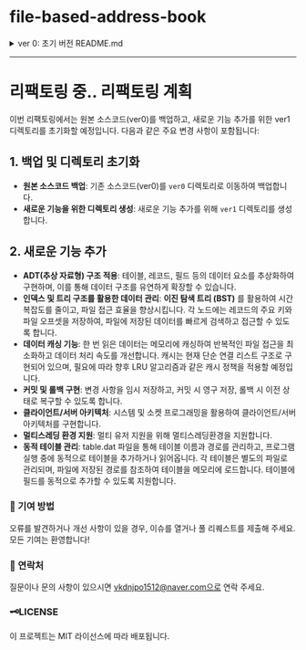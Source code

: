 # file-based-address-book

<details>
<summary>ver 0: 초기 버전 README.md </summary>
<div markdown="1">

# 요구사항 분석 및 정의

- 이름, 주소 전화번호를 관리 할 수 있는 주소록 프로그램 작성
- 메뉴 출력 및 화면 제어 로직은 반드시 Event loop구조를 적용하고 함수 포인터 테이블을 사용해 호출
- 주소록 데이터 정보는 모두 파일로 저장
- 1 만개 이상의 더미 데이터를 넣어서 운영
    - 이름 중복 허용
    - 첫 번째 데이터와 1만 번째 데이터 간 검색속도 차이 확인
    - [더미 데이터는 이렇게 생성하였습니다.](https://github.com/LeeQuiett/address-book-dummy-data-generator)
- 성능 극대화 방안 제시

---

# 프로그램 실행 구조

- **시작 시 메뉴 표시**: 사용자에게 메뉴를 표시하고 선택을 입력받습니다.
- **입력 처리**: 사용자의 입력에 따라 적절한 함수를 함수 포인터를 이용해 호출합니다.
- **특수 기능 처리**: 특별한 입력 (`6` 또는 `7`)에 대한 추가 기능을 수행합니다.
    - 6입력: 첫 번째 데이터와 마지막 데이터를 출력합니다.
    - 7입력: 첫 번째 데이터와 마지막 데이터를 검색하는데 걸린 시간을 출력합니다.
- **종료**: 사용자가 `EXIT`를 선택하면 프로그램 종료합니다.
- **실행 예**
    
    ```c
    [1] ADD [2] DELETE [3] SEARCH [4] PRINT [5] EXIT: 1
    [1] Enter [2] Back: 1
    Enter name: lobonabeat
    
    Enter tel: 010-1234-1234

    Enter addr: LA
    
    [1] ADD [2] DELETE [3] SEARCH [4] PRINT [5] EXIT: 3
    [1] Search by name [2] Search by tel [3] Search by addr [4] Search by SQL [5] Back: 1
    Enter the name to search: lobonabeat
    Contact found:
    
    Name:   lobonabeat
    Tel:    010-1234-1234
    Addr:   LA
    
    [1] ADD [2] DELETE [3] SEARCH [4] PRINT [5] EXIT: 5
    Exit the program...Bye!
    ```
    
- **특수 기능**: 첫 화면에서 6 입력
    
    ```c
    [1] ADD [2] DELETE [3] SEARCH [4] PRINT [5] EXIT: 6
    First Record:
    Name:   박은하
    Tel:    010-1448-1926
    Addr:   경남 마포구 14동 67호
    
    Last Record:
    Name:   윤현현
    Tel:    010-5924-2000
    Addr:   세종 금천구 2동 34호
    ```
    
- **특수 기능**: 첫 화면에서 7 입력
    
    ```c
    [1] ADD [2] DELETE [3] SEARCH [4] PRINT [5] EXIT: 7
    ===========================
    First Addr!
    Start measuring execution time
    
    Contact found:
    
    Name:   박은하
    Tel:    010-1448-1926
    Addr:   경남 마포구 14동 67호
    
    Execution time: 0.035987 seconds
    ===========================
    ===========================
    Last Addr!
    Start measuring execution time
    
    Contact found:
    
    Name:   윤현현
    Tel:    010-5924-2000
    Addr:   세종 금천구 2동 34호
    
    Execution time: 0.040347 seconds
    ===========================
    ```
    

---

# 코드 상세 설명

## 자료구조

- **“추가, 제거, 검색, 출력, 나가기”중 하나를 입력받을 열거형**
    
    ```c
    typedef enum { ADD = 1, DELETE, SEARCH, PRINT, EXIT } MY_SELECT;
    ```
    
- **열거형 변수에 받은 입력과 일치하는 인덱스의 함수를 호출할 함수 포인터**
    
    ```c
    pFunction menuFunctions[MENU_COUNT] = { 
    	add_addr_controller,
    	delete_addr_controller,
    	search_addr_controller,
    	print_addr_controller,
    	exit_addr_controller
    };
    ```
    
- **I/O를 수행할 이진 파일의 경로를 전처리기로 정의**
    
    ```c
    #define FILENAME "addr_book_10M.dat" //10만개의 구조체를 담은 파일 경로
    #define TEMP_FILENAME "temp.dat" //데이터 삭제 시에 임시로 사용할 파일 경로
    ```
    
- **주소록 데이터 구조체 정의**
    
    ```c
    typedef struct {
        char name[100];
        char tel[15];
        char addr[200];
    } Addr;
    ```
    

---

## 메뉴 출력 및 화면 제어 로직에 Event loop 구조를 사용합니다.

```c
while (1) {
	printf("[1] ADD [2] DELETE [3] SEARCH [4] PRINT [5] EXIT: ");
	scanf("%d%*c", &my_select);

	if (my_select == 6) {
		print_first_and_last(FILENAME);
		continue;
	}
	else if (my_select == 7) {
		measure_execution_time(1, "First");
		measure_execution_time(2, "Last");
		continue;
	}

	if (my_select >= ADD && my_select <= EXIT) {
		if (my_select == EXIT) {
			menuFunctions[my_select - 1]();
			break;
		}
		else {
			menuFunctions[my_select - 1]();
		}

	}
	else {
		puts("Wrong input! Try again!");
	}
}
```

---

## 입력을 바탕으로 Controller에서 적절한 처리 후 Model과 View의 함수를 호출합니다.

```c
void add_addr_controller() {
    print_message("[1] Enter [2] Back: ");
    int input;
    scanf("%d%*c", &input);
    if (input == 1) {
        Addr addr;
        print_message("Enter name: ");
        fgets(addr.name, sizeof(addr.name), stdin);
        addr.name[strcspn(addr.name, "\n")] = '\0';
        putchar('\n');

        print_message("Enter tel: ");
        fgets(addr.tel, sizeof(addr.tel), stdin);
        addr.tel[strcspn(addr.tel, "\n")] = '\0';
        putchar('\n');

        print_message("Enter addr: ");
        fgets(addr.addr, sizeof(addr.addr), stdin);
        addr.addr[strcspn(addr.addr, "\n")] = '\0';
        putchar('\n');

        add_addr(FILENAME, &addr);
    }
    else if(input == 2) {
        system("cls"); return;
    }
    else {
        system("cls"); puts("Wrong input! Try again!"); return;
    }
}

void delete_addr_controller() {
    while (1) {
        print_message("[1] Search for Del by name [2] Search for Del by tel [3] Search for Del by addr [4] Back: ");
        int input;
        scanf("%d%*c", &input);
        switch (input) {
        case 1: search_by_name(FILENAME, 2); return;
        case 2: search_by_tel(FILENAME, 2); return;
        case 3: search_by_addr(FILENAME, 2); return;
        //case 4: search_by_SQL(FILENAME, 2); return;
        case 4: system("cls"); return;
        default: system("cls"); puts("Wrong input! Try again!"); break;
        }
    }
}

void search_addr_controller() {
    while (1) {
        print_message("[1] Search by name [2] Search by tel [3] Search by addr [4] Search by SQL [5] Back: ");
        int input;
        scanf("%d%*c", &input);
        switch (input) {
        case 1: search_by_name(FILENAME, 1); return;
        case 2: search_by_tel(FILENAME, 1); return;
        case 3: search_by_addr(FILENAME, 1); return;
        case 4: search_by_SQL(FILENAME); return;
        case 5: system("cls"); return;
        default: system("cls"); puts("Wrong input! Try again!"); break;
        }
    }
}

void print_addr_controller() {
    print_message("Print the entire address book\n\n");
    print_addr(FILENAME);
}

void exit_addr_controller() {
    print_message("Exit the program...Bye!\n");
    return;
}
```

---

## 주소록에 데이터를 추가합니다.

- **append 모드로 파일의 끝에 데이터를 추가합니다.**

```c
void add_addr(const char* filename, Addr* addr) {
	FILE* fp = fopen(filename, "ab");
	if (fp == NULL) {
		perror("Fail to open file for add");
		return;
	}
	fwrite(addr, sizeof(Addr), 1, fp);
	fclose(fp);
}
```

---

## 이름으로 주소록을 검색합니다. 전화번호와 주소를 이용한 검색도 동일한 로직을 사용합니다.

- **검색 모드를 확인합니다.**
    - **검색 모드**
        - 사용자로부터 검색할 이름을 입력 받습니다.
        - 파일에서 구조체를 읽으며 읽은 데이터의 `name`이 사용자 입력과 일치하면 해당 주소를 출력합니다.
    - **삭제 모드**
        - 사용자로부터 검색할 이름을 입력 받습니다.
        - 파일에서 구조체를 읽으며 읽은 데이터의 `name`이 사용자 입력과 일치하면 해당 주소를 건너뛰고 나머지 주소를 임시 파일에 씁니다.
        - 원본 파일을 삭제한 뒤, 임시 파일을 원본 파일 이름으로 변경합니다.

```c
void search_by_name(const char* filename, int mode) {
	if (mode == 1) { // 검색 모드
		char name[30];
		print_message("Enter the name to search: ");
		fgets(name, sizeof(name), stdin);
		name[strcspn(name, "\n")] = '\0';

		FILE* fp = fopen(filename, "rb");
		if (fp == NULL) {
			perror("Failed to open file for reading");
			return;
		}

		Addr addr;
		int found = 0;
		while (fread(&addr, sizeof(Addr), 1, fp)) {
			if (strcmp(addr.name, name) == 0) {
				print_message("Contact found:\n\n");
				output_format(addr);
				found = 1;
			}
		}

		if (!found) {
			print_message("Contact not found.\n\n");
		}

		fclose(fp);
	}
	else { // 삭제 모드
		char name[30];
		print_message("Enter the name to Delete: ");
		fgets(name, sizeof(name), stdin);
		name[strcspn(name, "\n")] = '\0';

		FILE* fp = fopen(filename, "rb");
		FILE* temp_fp = fopen(TEMP_FILENAME, "wb");
		if (fp == NULL || temp_fp == NULL) {
			perror("Failed to open file for reading/writing");
			if (fp) fclose(fp);
			if (temp_fp) fclose(temp_fp);
			return;
		}

		Addr addr;
		int found = 0;
		while (fread(&addr, sizeof(Addr), 1, fp)) {
			if (strcmp(addr.name, name) == 0) {
				print_message("Contact found:\n\n");
				printf("Start to delete this\n");
				output_format(addr);
				found = 1;
				continue; // 삭제할 구조체는 건너뛰기
			}
			fwrite(&addr, sizeof(Addr), 1, temp_fp);
		}

		if (!found) {
			print_message("Contact not found.\n\n");
		}

		fclose(fp);
		fclose(temp_fp);

		if (remove(filename) != 0) {
			perror("Failed to remove original file");
		}
		if (rename(TEMP_FILENAME, filename) != 0) {
			perror("Failed to rename temp file");
		}
	}
```

---

## SQL 스타일의 검색을 지원합니다.

- **쿼리 예: name=홍길동 and addr=서울시, tel=02-123-123 or addr=대전시**

### 1. `count_and_or`

- 문자열 내에서 특정 서브 문자열(단어)의 개수를 세는 함수입니다.

```c
int count_and_or(const char* str, const char* word) {
    int count = 0;
    const char* pos = str;

    while ((pos = strstr(pos, word)) != NULL) {
        count++;
        pos += strlen(word);
    }
    return count;
}
```

- `str`은 검색할 전체 문자열입니다.
- `word`는 찾고자 하는 서브 문자열입니다.
- `strstr(pos, word)`는 `pos` 이후의 문자열에서 `word`를 찾습니다.
- `pos`가 `NULL`이 아닌 경우(즉, `word`를 찾은 경우) `count`를 증가시키고, `pos`를 `word`의 끝으로 이동시킵니다.
- 이 과정을 반복하여 `word`의 모든 발생을 세고, 최종적으로 개수를 반환합니다.

### 2. `find_substring_position`

- 문자열 내에서 서브 문자열의 위치를 찾는 함수입니다.

```c
int find_substring_position(const char* str, const char* sub) {
    const char* pos = strstr(str, sub);

    if (pos != NULL) {
        return (int)(pos - str);
    } else {
        return -1;
    }
}
```

- `str`은 검색할 전체 문자열입니다.
- `sub`는 찾고자 하는 서브 문자열입니다.
- `strstr(str, sub)`는 `str` 내에서 `sub`를 찾습니다.
- `pos`가 `NULL`이 아니면, `sub`의 위치를 반환합니다. 위치는 `pos - str`으로 계산합니다.
- `pos`가 `NULL`인 경우(즉, `sub`를 찾지 못한 경우), `-1`을 반환합니다.

### 3. `parse_query`

- 쿼리 문자열을 `and` 또는 `or` 연산자를 기준으로 분리하는 함수입니다.

```c
void parse_query(const char* query, char* query1, char* query2, char* and_or) {
    int pos = find_substring_position(query, and_or);
    if (pos != -1) {
        strncpy(query1, query, pos);
        query1[pos] = '\0';
        strcpy(query2, query + pos + strlen(and_or));
    }
}
```

- `query`는 분석할 쿼리 문자열입니다.
- `query1`과 `query2`는 `and_or`를 기준으로 분리된 두 쿼리 부분을 저장할 버퍼입니다.
- `and_or`는 쿼리를 나누는 기준 문자열입니다(예: " and " 또는 " or ").
- `find_substring_position(query, and_or)`를 호출하여 `and_or`의 위치를 찾습니다.
- `strncpy(query1, query, pos)`는 `query`의 시작부터 `and_or`의 위치까지를 `query1`에 복사합니다.
- `query1[pos] = '\0'`로 `query1`을 문자열 종료 문자로 끝냅니다.
- `strcpy(query2, query + pos + strlen(and_or))`는 `and_or` 뒤의 나머지 문자열을 `query2`에 복사합니다.

### **4. 쿼리에 “and”나 “or”가 있는 경우**

- `and`의 경우 입력받은 조건이 모두 일치하면 출력합니다.
- `or`의 경우 입력받은 조건 중 하나만 일치해도 출력합니다.

```c
/*쿼리에 and가 1개 있는 경우*/
else if (and_count == 1 && or_count == 0) {

	parse_query(query, query1, query2, " and ");
	printf("Query1: %s\n", query1);
	printf("Query2: %s\n\n", query2);

	char field[50], value[200];
	char field2[50], value2[200];

	sscanf(query1, "%[^=]=%s", field, value);
	sscanf(query2, "%[^=]=%s", field2, value2);

	FILE* fp = fopen(filename, "rb");
	if (fp == NULL) {
		perror("Failed to open file for reading");
		return;
	}

	Addr addr;
	int found = 0;
	while (fread(&addr, sizeof(Addr), 1, fp)) {
		int match = 0;
		if (strcmp(field, "name") == 0 && strcmp(addr.name, value) == 0) {
			match = 1;
		}
		else if (strcmp(field, "tel") == 0 && strcmp(addr.tel, value) == 0) {
			match = 1;
		}
		else if (strcmp(field, "addr") == 0 && strcmp(addr.addr, value) == 0) {
			match = 1;
		}

		if (match) {
			int match = 0;
			if (strcmp(field2, "name") == 0 && strcmp(addr.name, value2) == 0) {
				match = 1;
			}
			else if (strcmp(field2, "tel") == 0 && strcmp(addr.tel, value2) == 0) {
				match = 1;
			}
			else if (strcmp(field2, "addr") == 0 && strcmp(addr.addr, value2) == 0) {
				match = 1;
			}

			if (match) {
				print_message("Contact found:\n\n");
				output_format(addr);
				found = 1;
			}
		}
	}

	if (!found) {
		print_message("Contact not found.\n\n");
	}

	fclose(fp);

}
/*쿼리에 or가 1개 있는 경우*/
else if (and_count == 0 && or_count == 1) {
	parse_query(query, query1, query2, " or ");
	printf("Query1: %s\n", query1);
	printf("Query2: %s\n\n", query2);

	char field[50], value[200];
	char field2[50], value2[200];

	sscanf(query1, "%[^=]=%s", field, value);
	sscanf(query2, "%[^=]=%s", field2, value2);

	FILE* fp = fopen(filename, "rb");
	if (fp == NULL) {
		perror("Failed to open file for reading");
		return;
	}

	Addr addr;
	int found = 0;
	while (fread(&addr, sizeof(Addr), 1, fp)) {
		int match = 0;
		if (strcmp(field, "name") == 0 && strcmp(addr.name, value) == 0) {
			match = 1;
		}
		else if (strcmp(field, "tel") == 0 && strcmp(addr.tel, value) == 0) {
			match = 1;
		}
		else if (strcmp(field, "addr") == 0 && strcmp(addr.addr, value) == 0) {
			match = 1;
		}
		if (match) {
			print_message("Contact found:\n\n");
			output_format(addr);
			found = 1;
		}
		match = 0;
		if (strcmp(field2, "name") == 0 && strcmp(addr.name, value2) == 0) {
			match = 1;
		}
		else if (strcmp(field2, "tel") == 0 && strcmp(addr.tel, value2) == 0) {
			match = 1;
		}
		else if (strcmp(field2, "addr") == 0 && strcmp(addr.addr, value2) == 0) {
			match = 1;
		}
		if (match) {
			print_message("Contact found:\n\n");
			output_format(addr);
			found = 1;
		}
	}
```

---

## 첫 번째와 마지막 데이터를 검색하는 시간을 측정합니다.

### 1. `print_first_and_last`

- 첫 번째와 마지막 구조체를 읽어 출력합니다.

```c
void print_first_and_last(const char* filename) {
    FILE* fp = fopen(filename, "rb");
    if (fp == NULL) {
        perror("Failed to open file for reading");
        return;
    }

    // 파일 크기 계산
    fseek(fp, 0, SEEK_END);
    long file_size = ftell(fp);
    fseek(fp, 0, SEEK_SET);

    size_t struct_size = sizeof(Addr);

    // 구조체 수 계산
    int num_records = file_size / struct_size;

    // 첫 번째 구조체 읽기
    Addr first_addr;
    if (fread(&first_addr, struct_size, 1, fp) == 1) {
        printf("First Record:\n");
        output_format(first_addr);
    }
    else {
        perror("Failed to read the first record");
    }

    // 마지막 구조체 읽기
    fseek(fp, -(int)struct_size, SEEK_END);
    Addr last_addr;
    if (fread(&last_addr, struct_size, 1, fp) == 1) {
        printf("Last Record:\n");
        output_format(last_addr);
    }
    else {
        perror("Failed to read the last record");
    }
    fclose(fp);
}
```

- `fseek(fp, 0, SEEK_END)`와 `ftell(fp)`로 파일의 총 크기를 구합니다.
- `sizeof(Addr)`로 구조체의 크기를 구하고, `file_size / struct_size`로 전체 구조체 수를 계산합니다.
- **첫 번째 구조체 읽기**:
    - 파일의 시작 부분에서 구조체를 읽어 `first_addr`에 저장합니다.
    - `output_format(first_addr)`을 호출하여 출력합니다.
- **마지막 구조체 읽기**:
    - 파일의 끝에서 구조체 크기만큼 이동하여 마지막 구조체를 읽습니다.
    - `output_format(last_addr)`을 호출하여 출력합니다.

### 2. `measure_execution_time`

- `first_or_last` 값에 따라 첫 번째 또는 마지막 구조체를 검색하는데 걸린 시간을 측정합니다.

```c
void measure_execution_time(int first_or_last, char* str) {
    printf("===========================\n%s Addr!\nStart measuring execution time\n\n", str);
    char name[30];
    if (first_or_last == 1) {
        strcpy(name, "010-1448-1926");
    }
    else {
        strcpy(name, "010-5924-2000");
    }

    FILE* fp = fopen(FILENAME, "rb");
    if (fp == NULL) {
        perror("Failed to open file for reading");
        return;
    }

    LARGE_INTEGER frequency, start, end;

    // 카운터의 주파수를 가져옵니다!
    QueryPerformanceFrequency(&frequency);

    // 시작 시간 기록
    QueryPerformanceCounter(&start);

    // 측정할 함수 호출
    Addr addr;
    int found = 0;
    while (fread(&addr, sizeof(Addr), 1, fp)) {
        if (strcmp(addr.tel, name) == 0) {
            print_message("Contact found:\n\n");
            output_format(addr);
            found = 1;
        }
    }

    if (!found) {
        print_message("Contact not found.\n\n");
    }

    fclose(fp);

    // 종료 시간 기록
    QueryPerformanceCounter(&end);

    // 실행 시간 계산
    double elapsed_time = (double)(end.QuadPart - start.QuadPart) / frequency.QuadPart;

    printf("Execution time: %f seconds\n===========================\n", elapsed_time);
}
```

- `first_or_last` 값에 따라 `name`을 설정합니다.
- **시간 측정 준비**:
    - `QueryPerformanceFrequency(&frequency)`로 카운터의 주파수를 얻습니다.
    - `QueryPerformanceCounter(&start)`로 시작 시간을 기록합니다.
- **검색 수행**:
    - 파일을 읽으면서 일치하는 경우를 찾습니다.
    - 찾은 경우 `print_message`와 `output_format`으로 결과를 출력합니다.
- **시간 측정 완료**:
    - `QueryPerformanceCounter(&end)`로 종료 시간을 기록합니다.
    - 경과 시간을 계산하여 출력합니다.

---

# 성능 극대화 방안

## 1. out of memory 기반 B 트리 자료구조 이용

현재 코드는 순차적으로 이진 데이터를 읽고 있습니다. 따라서 탐색 시간은 $O(n)$의 시간 복잡도를 가질 것입니다. 

인덱스를 추가하고 out of memory 기반 B 트리 자료구조를 사용한다면, 최악의 경우에도 $O(logn)$의 시간 복잡도를 가지게 개선할 수 있을 것입니다.

## 2. 플래시 메모리 상에서 지연 갱신을 이용한 B 트리의 더 효율적인 구현

플래시 메모리는 하드디스크와 다르게 읽기, 쓰기 연산 이외에 소거 연산이 필요하고, 읽기-쓰기 연산은 페이지 단위(2KB)로 각각 25μs와 200μs의 시간으로 수행됩니다. 그러나 소거 연산은 블록 단위(128KB)로 세 가지 연산중 가장 느린 1.5ms의 시간으로 수행됩니다. 또한 특정 물리 주소에 데이터가 기록되었을 때 해당 주소에 대해 제자리 갱신이 불가능하여, 해당 블록을 소거 한 후, 해당 페이지에 쓰기 연산을 수행하는 erase-before-write 동작이 선생되어야 합니다.

플래시 메모리는 소거 연산이 필요하기 때문에 FTL(Flash Translation Layer)이 필요합니다. FTL은 호스트의 쓰기 요청을 받아 플래시 메모리의 비어있는 페이지를 매핑시켜줍니다.

그러나 FTL이 아무리 효율적인 매핑 알고리즘을 제공하여도 **디스크 기반의 B 트리는 제자리 갱신이 빈번하게 발생하기 때문에 성능 저하가 발생**합니다.

이러한 **B 트리의 단점을 개선한 μ-트리와 LSB-트리**는 모든 삽입 연산을  한 번의 쓰기 연산으로 처리하여 **인덱스의 성능을 향상**시켰으나, **μ-트리는 페이지 구조상 노드 분할이 빈번하기 발생하여 쓰기 및 검색 성능이 저하되는 문제점을 가집니다.** 또한 **LSB-트리는 임시 노드에 대한 검색과 트리 병합을 위한 추가 연산이 필요하다는 문제점을 가집니다.**

따라서 지연 갱신을 이용한 B 트리(LUB 트리)를 사용할 수 있습니다. LUB 트리는 루트 노드를 메모리에 항상 상주시켜 **검색 성능을 향상시키고, 삽입 및 갱신 연산이 발생하는 노드를 메모리에 두어 플래시 메모리의 쓰기 연산을 지연시킴으로써 쓰기 연산을 향상**시킬 수 있습니다. 또한 **순차 쓰기에 대한 노드 분할을 사용하지 않음으로써 페이지 효율을 증가**시키고 추가적인 쓰기 연산을 줄일 수 있습니다.

> 참고문헌
> 
> 
> Kim, Bo-Kyung, Min-Hee Yoo, and Dong-Ho Lee. 2011. "An Efficient Implementation of B-Tree Using Lazy Update on Flash Memory." *Proceedings of the Korean Institute of Information Scientists and Engineers* 38, no. 1 (2011): 69-72.
---
# 추가 개선 방향

- ADT 적용 (자료구조와 관리 대상자료 분리)
- 인덱스 사용
- 데이터 캐싱
- Commit과 그에 대응하는 롤백 구현 및 멀티스레딩 환경 지원
- Client/Server 구조 적용
    - System, Socket 프로그래밍 학습 필요
 
---

</div>
</details>

---

# 리팩토링 중.. 리팩토링 계획

이번 리팩토링에서는 원본 소스코드(ver0)를 백업하고, 새로운 기능 추가를 위한 ver1 디렉토리를 초기화할 예정입니다. 다음과 같은 주요 변경 사항이 포함됩니다:

## 1. 백업 및 디렉토리 초기화

- **원본 소스코드 백업**: 기존 소스코드(ver0)를 `ver0` 디렉토리로 이동하여 백업합니다.
- **새로운 기능을 위한 디렉토리 생성**: 새로운 기능 추가를 위해 `ver1` 디렉토리를 생성합니다.

## 2. 새로운 기능 추가

- **ADT(추상 자료형) 구조 적용**: 테이블, 레코드, 필드 등의 데이터 요소를 추상화하여 구현하며, 이를 통해 데이터 구조를 유연하게 확장할 수 있습니다.
- **인덱스 및 트리 구조를 활용한 데이터 관리**: **이진 탐색 트리 (BST)** 를 활용하여 시간복잡도를 줄이고, 파일 접근 효율을 향상시킵니다. 각 노드에는 레코드의 주요 키와 파일 오프셋을 저장하여, 파일에 저장된 데이터를 빠르게 검색하고 접근할 수 있도록 합니다.
- **데이터 캐싱 기능**: 한 번 읽은 데이터는 메모리에 캐싱하여 반복적인 파일 접근을 최소화하고 데이터 처리 속도를 개선합니다. 캐시는 현재 단순 연결 리스트 구조로 구현되어 있으며, 필요에 따라 향후 LRU 알고리즘과 같은 캐시 정책을 적용할 예정입니다.
- **커밋 및 롤백 구현**: 변경 사항을 임시 저장하고, 커밋 시 영구 저장, 롤백 시 이전 상태로 복구할 수 있도록 합니다.
- **클라이언트/서버 아키텍처**: 시스템 및 소켓 프로그래밍을 활용하여 클라이언트/서버 아키텍처를 구현합니다.
- **멀티스레딩 환경 지원**: 멀티 유저 지원을 위해 멀티스레딩환경을 지원합니다. 
- **동적 테이블 관리**: table.dat 파일을 통해 테이블 이름과 경로를 관리하고, 프로그램 실행 중에 동적으로 테이블을 추가하거나 읽어옵니다. 각 테이블은 별도의 파일로 관리되며, 파일에 저장된 경로를 참조하여 테이블을 메모리에 로드합니다. 테이블에 필드를 동적으로 추가할 수 있도록 지원합니다.

### 🌟 기여 방법

오류를 발견하거나 개선 사항이 있을 경우, 이슈를 열거나 풀 리퀘스트를 제출해 주세요. 모든 기여는 환영합니다!

### 📧 연락처

질문이나 문의 사항이 있으시면 vkdnjpo1512@naver.com으로 연락 주세요.

### 🗝️LICENSE

이 프로젝트는 MIT 라이선스에 따라 배포됩니다.
